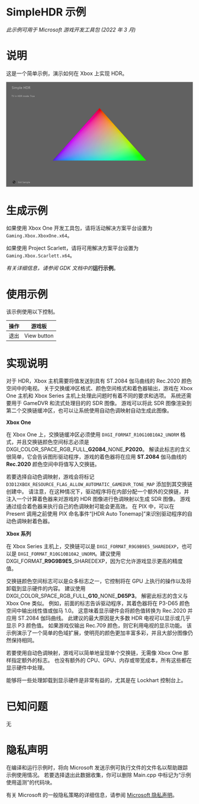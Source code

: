 # SimpleHDR 示例

*此示例可用于 Microsoft 游戏开发工具包 (2022 年 3 月)*

# 说明

这是一个简单示例，演示如何在 Xbox 上实现 HDR。

![自动生成的形状描述](./media/image1.png)

# 生成示例

如果使用 Xbox One 开发工具包，请将活动解决方案平台设置为 `Gaming.Xbox.XboxOne.x64`。

如果使用 Project Scarlett，请将可用解决方案平台设置为 `Gaming.Xbox.Scarlett.x64`。

*有关详细信息，请参阅* *GDK 文档中的*__运行示例__。&nbsp;

# 使用示例

该示例使用以下控制。

| 操作 | 游戏板 |
|---|---|
| 退出 | View button |

# 实现说明

对于 HDR，Xbox 主机需要将值发送到具有 ST.2084 伽马曲线的 Rec.2020 颜色空间中的电视。 关于交换缓冲区格式、颜色空间格式和着色器输出，游戏在 Xbox One 主机和 Xbox Series 主机上处理此问题时有着不同的要求和选项。 系统还需要用于 GameDVR 和流式处理目的的 SDR 图像。 游戏可以将此 SDR 图像渲染到第二个交换链缓冲区，也可以让系统使用自动色调映射自动生成此图像。

**Xbox One**

在 Xbox One 上，交换链缓冲区必须使用 `DXGI_FORMAT_R10G10B10A2_UNORM` 格式，并且交换链颜色空间标志必须是 DXGI_COLOR_SPACE_RGB_FULL\_**G2084**\_NONE\_**P2020**。 解读此标志的含义很简单，它会告诉图形驱动程序，游戏的着色器将在应用 **ST.2084** 伽马曲线的 **Rec.2020** 颜色空间中将值写入交换链。

若要选择自动色调映射，游戏会将标记 `D3D12XBOX_RESOURCE_FLAG_ALLOW_AUTOMATIC_GAMEDVR_TONE_MAP` 添加到其交换链创建中。 请注意，在这种情况下，驱动程序将在内部分配一个额外的交换链，并注入一个计算着色器来对游戏的 HDR 图像进行色调映射以生成 SDR 图像。 游戏通过组合着色器来执行自己的色调映射可能会更高效。 在 PIX 中，可以在 Present 调用之前使用 PIX 命名事件&ldquo;\[HDR Auto Tonemap\]&rdquo;来识别驱动程序的自动色调映射着色器。

**Xbox 系列**

在 Xbox Series 主机上，交换链可以是 `DXGI_FORMAT_R9G9B9E5_SHAREDEXP`，也可以是 `DXGI_FORMAT_R10G10B10A2_UNORM`。建议使用 DXGI_FORMAT\_**R9G9B9E5**\_SHAREDEXP，因为它允许游戏显示更高的精度值。

交换链颜色空间标志可以是众多标志之一，它控制将在 GPU 上执行的操作以及将卸载到显示硬件的内容。 建议使用 DXGI_COLOR_SPACE_RGB_FULL\_**G10**\_NONE\_**D65P3**。 解密此标志的含义与 Xbox One 类似。 例如，前面的标志告诉驱动程序，其着色器将在 P3-D65 颜色空间中输出线性值或伽马 1.0。 这意味着显示硬件会将颜色值转换为 Rec.2020 并应用 ST.2084 伽玛曲线。 此建议的最大原因是大多数 HDR 电视可以显示或几乎显示 P3 颜色值。 如果游戏仅输出 Rec.709 颜色，则它利用电视的显示功能。 该示例演示了一个简单的色域扩展，使明亮的颜色更加丰富多彩，并且大部分图像仍然保持相同。

若要使用自动色调映射，游戏可以简单地呈现单个交换链，无需像 Xbox One 那样指定额外的标志。 也没有额外的 CPU、GPU、内存或带宽成本，所有这些都在显示硬件中处理。

能够将一些处理卸载到显示硬件是非常有益的，尤其是在 Lockhart 控制台上。

# 已知问题

无

# 隐私声明

在编译和运行示例时，将向 Microsoft 发送示例可执行文件的文件名以帮助跟踪示例使用情况。 若要选择退出此数据收集，你可以删除 Main.cpp 中标记为&ldquo;示例使用遥测&rdquo;的代码块。

有关 Microsoft 的一般隐私策略的详细信息，请参阅 [Microsoft 隐私声明](https://privacy.microsoft.com/en-us/privacystatement/)。


